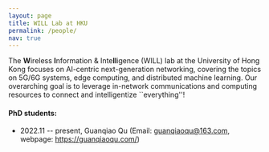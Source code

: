 ```yaml
---
layout: page
title: WILL Lab at HKU
permalink: /people/
nav: true
---
```


The <strong>W</strong>ireless <strong>I</strong>nformation & Inte<strong>ll</strong>igence (WILL) lab at the University of Hong Kong focuses on AI-centric next-generation networking, covering the topics on 5G/6G systems, edge computing, and distributed machine learning. Our overarching goal is to leverage in-network communications and computing resources to connect and intelligentize ``everything''!

#### PhD students:

- 2022.11 -- present, Guanqiao Qu (Email: guanqiaoqu@163.com, webpage: https://guanqiaoqu.com/)


